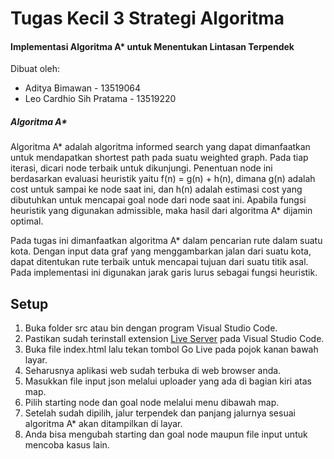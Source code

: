 # Tugas Kecil 3 Strategi Algoritma
#### Implementasi Algoritma A* untuk Menentukan Lintasan Terpendek
Dibuat oleh:
* Aditya Bimawan - 13519064
* Leo Cardhio Sih Pratama - 13519220

##### Algoritma A*
Algoritma A* adalah algoritma informed search yang dapat dimanfaatkan untuk mendapatkan shortest path pada suatu weighted graph. Pada tiap iterasi, dicari node terbaik untuk dikunjungi. Penentuan node ini berdasarkan  evaluasi heuristik yaitu f(n) = g(n) + h(n), dimana g(n) adalah cost untuk sampai ke node saat ini, dan h(n) adalah estimasi cost yang dibutuhkan untuk mencapai goal node dari node saat ini. Apabila fungsi heuristik yang digunakan admissible, maka hasil dari algoritma A* dijamin optimal.

Pada tugas ini dimanfaatkan algoritma A* dalam pencarian rute dalam suatu kota. Dengan input data graf yang menggambarkan jalan dari suatu kota, dapat ditentukan rute terbaik untuk mencapai tujuan dari suatu titik asal. Pada implementasi ini digunakan jarak garis lurus sebagai fungsi heuristik.

## Setup

1. Buka folder src atau bin dengan program Visual Studio Code.
2. Pastikan sudah terinstall extension [Live Server](https://marketplace.visualstudio.com/items?itemName=ritwickdey.LiveServer) pada Visual Studio Code.
3. Buka file index.html lalu tekan tombol Go Live pada pojok kanan bawah layar.
4. Seharusnya aplikasi web sudah terbuka di web browser anda. 
5. Masukkan file input json melalui uploader yang ada di bagian kiri atas map.
6. Pilih starting node dan goal node melalui menu dibawah map.
7. Setelah sudah dipilih, jalur terpendek dan panjang jalurnya sesuai algoritma A* akan ditampilkan di layar.
8. Anda bisa mengubah starting dan goal node maupun file input untuk mencoba kasus lain.